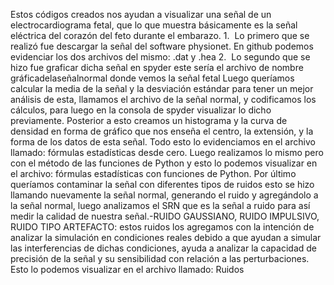 Estos códigos creados nos ayudan a visualizar una señal de un electrocardiograma fetal, que lo que muestra básicamente es la señal eléctrica del corazón del feto durante el embarazo. 1.⁠ ⁠ Lo primero que se realizó fue descargar la señal del software physionet. En github podemos evidenciar los dos archivos del mismo: .dat y .hea 2.⁠ ⁠ 
Lo segundo que se hizo fue graficar dicha señal en spyder este sería el archivo de nombre gráficadelaseñalnormal donde vemos la señal fetal 
Luego queríamos calcular la media de la señal y la desviación estándar para tener un mejor análisis de esta, llamamos el archivo de la señal normal, y codificamos los cálculos, para luego en la consola de spyder visualizar lo dicho previamente. Posterior a esto creamos un histograma y la curva de densidad en forma de gráfico que nos enseña el centro, la extensión, y la forma de los datos de esta señal. Todo esto lo evidenciamos en el archivo llamado: fórmulas estadísticas desde cero. 
Luego realizamos lo mismo pero con el método de las funciones de Python y esto lo podemos visualizar en el archivo: fórmulas estadísticas con funciones de Python. 
⁠Por último queríamos contaminar la señal con diferentes tipos de ruidos esto se hizo llamando nuevamente la señal normal, generando el ruido y agregándolo a la señal normal, luego analizamos el SRN que es la señal a ruido para así medir la calidad de nuestra señal.-RUIDO GAUSSIANO, RUIDO IMPULSIVO, RUIDO TIPO ARTEFACTO: estos ruidos los agregamos con la intención de analizar la simulación en condiciones reales debido a que ayudan a simular las interferencias de dichas condiciones, ayuda a analizar la capacidad de precisión de la señal y su sensibilidad con relación a las perturbaciones. Esto lo podemos visualizar en el archivo llamado: Ruidos
